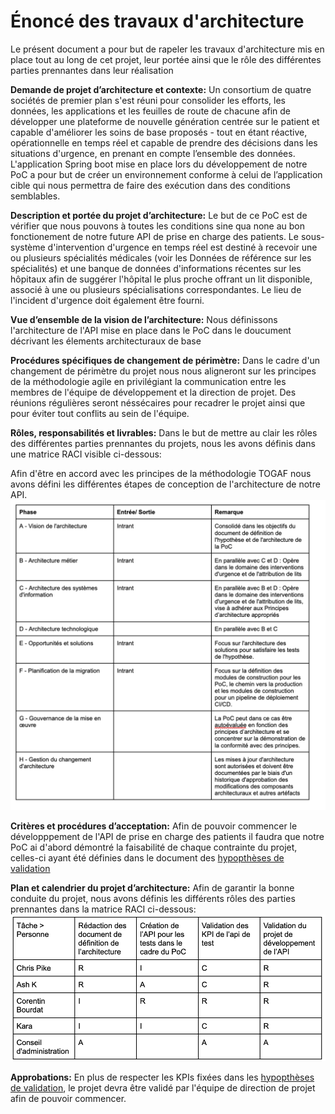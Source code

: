# Énoncé des travaux d'architecture
Le présent document a pour but de rapeler les travaux d'architecture mis en place tout au long de cet projet, leur portée ainsi que le rôle des différentes parties prennantes dans leur réalisation

**Demande de projet d’architecture et contexte:**
Un consortium de quatre sociétés de premier plan s'est réuni pour consolider les efforts, les données, les applications et les feuilles de route de chacune afin de développer une plateforme de nouvelle génération centrée sur le patient et capable d'améliorer les soins de base proposés - tout en étant réactive, opérationnelle en temps réel et capable de prendre des décisions dans les situations d'urgence, en prenant en compte l’ensemble des données. L'application Spring boot mise en place lors du développement de notre PoC a pour but de créer un environnement conforme à celui de l’application cible qui nous permettra de faire des exécution dans des conditions semblables.

**Description et portée du projet d’architecture:**
Le but de ce PoC est de vérifier que nous pouvons à toutes les conditions sine qua none au bon fonctionement de notre future API de prise en charge des patients. Le sous-système d'intervention d'urgence en temps réel est destiné à recevoir une ou plusieurs spécialités médicales (voir les Données de référence sur les spécialités) et une banque de données d'informations récentes sur les hôpitaux afin de suggérer l'hôpital le plus proche offrant un lit disponible, associé à une ou plusieurs spécialisations correspondantes. Le lieu de l'incident d'urgence doit également être fourni.

**Vue d’ensemble de la vision de l’architecture:**
Nous définissons l'architecture de l'API mise en place dans le PoC dans le doucument décrivant les élements architecturaux de base

**Procédures spécifiques de changement de périmètre:**
Dans le cadre d'un changement de périmètre du projet nous nous aligneront sur les principes de la méthodologie agile en privilégiant la communication entre les membres de l'équipe de développement et la direction de projet. Des réunions régulières seront néssécaires pour recadrer le projet ainsi que pour éviter tout conflits au sein de l'équipe.

**Rôles, responsabilités et livrables:**
Dans le but de mettre au clair les rôles des différentes parties prennantes du projets, nous les avons définis dans une matrice RACI visible ci-dessous:

Afin d'être en accord avec les principes de la méthodologie TOGAF nous avons défini les différentes étapes de conception de l'architecture de notre API.
![Les différentes phase](../../Images/phases.png "Les différentes phases de la conception architecturale")

**Critères et procédures d’acceptation:**
Afin de pouvoir commencer le développpement de l'API de prise en charge des patients il faudra que notre PoC ai d'abord démontré la faisabilité de chaque contrainte du projet, celles-ci ayant été définies dans le document des [hypopthèses de validation](../Hypothese%20de%20validation/README.md)

**Plan et calendrier du projet d’architecture:**
Afin de garantir la bonne conduite du projet, nous avons définis les différents rôles des parties prennantes dans la matrice RACI ci-dessous:
![Les différentes phase](../../Images/raci.png "Les différents rôles des parties prennantes")

**Approbations:**
En plus de respecter les KPIs fixées dans les [hypopthèses de validation](../Hypothese%20de%20validation%20de%20principe/README.md), le projet devra être validé par l'équipe de direction de projet afin de pouvoir commencer.
